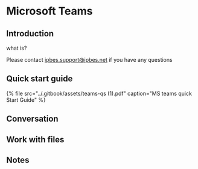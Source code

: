 # Microsoft Teams

## Introduction

what is? 



Please contact ipbes.support@ipbes.net if you have any questions

## Quick start guide

{% file src="../.gitbook/assets/teams-qs \(1\).pdf" caption="MS teams quick Start Guide" %}

## Conversation

## Work with files

## Notes



